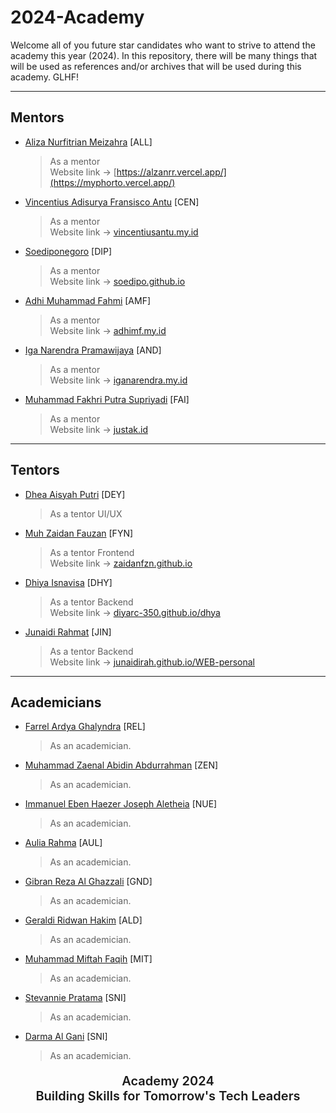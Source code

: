 # 2024-Academy

Welcome all of you future star candidates who want to strive to attend the academy this year (2024). In this repository, there will be many things that will be used as references and/or archives that will be used during this academy. GLHF!

---

## Mentors

- [Aliza Nurfitrian Meizahra](https://github.com/Alizaaaja4) [ALL]
  > As a mentor  
  > Website link -> [https://alzanrr.vercel.app/](https://myphorto.vercel.app/)
- [Vincentius Adisurya Fransisco Antu](https://github.com/vincentiusantu) [CEN]
  > As a mentor  
  > Website link -> [vincentiusantu.my.id](https://vincentiusantu.my.id/)
- [Soediponegoro](https://github.com/Soedipo) [DIP]
  > As a mentor  
  > Website link -> [soedipo.github.io](https://soedipo.github.io/)
- [Adhi Muhammad Fahmi](https://github.com/adhiiimf) [AMF]
  > As a mentor  
  > Website link -> [adhimf.my.id](https://adhimf.my.id/)
- [Iga Narendra Pramawijaya](https://github.com/IritaSee) [AND]
  > As a mentor  
  > Website link -> [iganarendra.my.id](https://iganarendra.my.id/)
- [Muhammad Fakhri Putra Supriyadi](https://github.com/fakhrip) [FAI]
  > As a mentor  
  > Website link -> [justak.id](https://justak.id/)

---

## Tentors

- [Dhea Aisyah Putri](https://github.com/dheaaisyah) [DEY]
  > As a tentor UI/UX  
- [Muh Zaidan Fauzan](https://github.com/Zaidanfzn) [FYN]
  > As a tentor Frontend  
  > Website link -> [zaidanfzn.github.io](https://zaidanfzn.github.io/)
- [Dhiya Isnavisa](https://github.com/DiyArc-350) [DHY]
  > As a tentor Backend  
  > Website link -> [diyarc-350.github.io/dhya](https://diyarc-350.github.io/dhya/)
- [Junaidi Rahmat](https://github.com/Junaidirah) [JIN]
  > As a tentor Backend  
  > Website link -> [junaidirah.github.io/WEB-personal](https://junaidirah.github.io/WEB-personal/)

---

## Academicians

- [Farrel Ardya Ghalyndra](https://github.com/arelardya) [REL]
  > As an academician.
- [Muhammad Zaenal Abidin Abdurrahman](https://github.com/Zendin110206) [ZEN]
  > As an academician.
- [Immanuel Eben Haezer Joseph Aletheia](https://github.com/EintsWaveX) [NUE]
  > As an academician.
- [Aulia Rahma](https://github.com/pieceofaul) [AUL]
  > As an academician.
- [Gibran Reza Al Ghazzali](https://github.com/bransazza) [GND]
  > As an academician.
- [Geraldi Ridwan Hakim](https://github.com/geraldirh) [ALD]
  > As an academician.
- [Muhammad Miftah Faqih](https://github.com/miftahfqih) [MIT]
  > As an academician.
- [Stevannie Pratama](https://github.com/stevanniep) [SNI]
  > As an academician.
- [Darma Al Gani](https://github.com/Daarma-IC) [SNI]
  > As an academician.


<div align="center">
  <p style="font-size: 20px; font-weight: 600; text-align: center;">Academy 2024 <br> Building Skills for Tomorrow's Tech Leaders</p>
</div>
